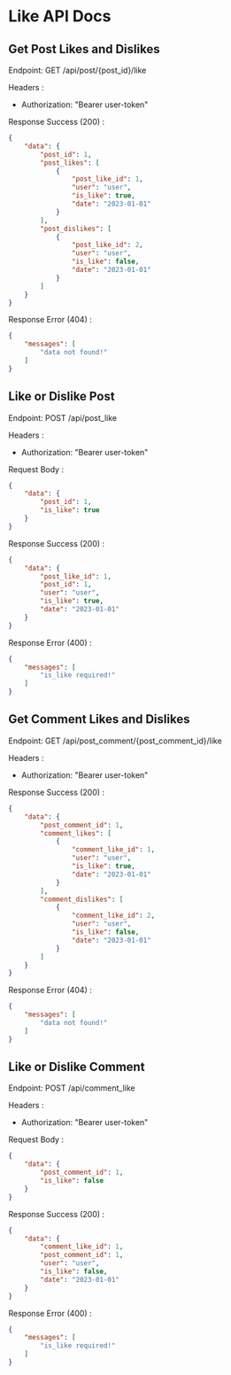 # Like API Docs

## Get Post Likes and Dislikes
Endpoint: GET /api/post/{post_id}/like

Headers :
- Authorization: "Bearer user-token"

Response Success (200) :
```json
{
    "data": {
        "post_id": 1,
        "post_likes": [
            {
                "post_like_id": 1,
                "user": "user",
                "is_like": true,
                "date": "2023-01-01"
            }
        ],
        "post_dislikes": [
            {
                "post_like_id": 2,
                "user": "user",
                "is_like": false,
                "date": "2023-01-01"
            }
        ]
    }
}
```

Response Error (404) :
```json
{
    "messages": [
        "data not found!"
    ]
}
```

## Like or Dislike Post
Endpoint: POST /api/post_like

Headers :
- Authorization: "Bearer user-token"

Request Body :
```json
{
    "data": {
        "post_id": 1,
        "is_like": true
    }
}
```

Response Success (200) :
```json
{
    "data": {
        "post_like_id": 1,
        "post_id": 1,
        "user": "user",
        "is_like": true,
        "date": "2023-01-01"
    }
}
```

Response Error (400) :
```json
{
    "messages": [
        "is_like required!"
    ]
}
```

## Get Comment Likes and Dislikes
Endpoint: GET /api/post_comment/{post_comment_id}/like

Headers :
- Authorization: "Bearer user-token"

Response Success (200) :
```json
{
    "data": {
        "post_comment_id": 1,
        "comment_likes": [
            {
                "comment_like_id": 1,
                "user": "user",
                "is_like": true,
                "date": "2023-01-01"
            }
        ],
        "comment_dislikes": [
            {
                "comment_like_id": 2,
                "user": "user",
                "is_like": false,
                "date": "2023-01-01"
            }
        ]
    }
}
```

Response Error (404) :
```json
{
    "messages": [
        "data not found!"
    ]
}
```

## Like or Dislike Comment
Endpoint: POST /api/comment_like

Headers :
- Authorization: "Bearer user-token"

Request Body :
```json
{
    "data": {
        "post_comment_id": 1,
        "is_like": false
    }
}
```

Response Success (200) :
```json
{
    "data": {
        "comment_like_id": 1,
        "post_comment_id": 1,
        "user": "user",
        "is_like": false,
        "date": "2023-01-01"
    }
}
```

Response Error (400) :
```json
{
    "messages": [
        "is_like required!"
    ]
}
```